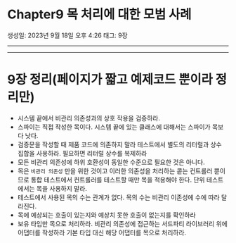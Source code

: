 # Chapter9 목 처리에 대한 모범 사례

생성일: 2023년 9월 18일 오후 4:26
태그: 9장

---

---

# 9장 정리(페이지가 짧고 예제코드 뿐이라 정리만)

- 시스템 끝에서 비관리 의존성과의 상호 작용을 검증하라.
- 스파이는 직접 작성한 목이다. 시스템 끝에 있는 클래스에 대해서는 스파이가 목보다 낫다.
- 검증문을 작성할 때 제품 코드에 의존하지 말라 테스트에서 별도의 리터럴과 상수 집합을 사용하라.
필요하면 리터럴 상수를 복제하라
- 모든 비관리 의존성에 하위 호환성이 동일한 수준으로 필요한 것은 아니다.
- 목은 `비관리 의존성` 만을 위한 것이고 이러한 의존성을 처리하는 콛는 컨트롤러 뿐이므로
통합 테스트에서 컨트롤러를 테스트할 때만 목을 적용해야 한다.
단위 테스트에서는 목을 사용하지 말라.
- 테스트에서 사용된 목의 수는 관계가 없다. 목의 수는 비관리 이존성에 수에 따라 달라진다.
- 목에 예상되는 호출이 있는지와 예상치 못한 호출이 없는지를 확인하라
- 보유 타입만 목으로 처리하라. 비관리 의존성에 접근하는 서드파티 라이브러리 위에 어댑터를 작성하라
기본 타입 대신 해당 어댑터를 목으로 처리하라.
